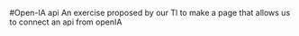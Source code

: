 #Open-IA api
An exercise proposed by our Tl to make a page that allows us to connect an api from openIA
